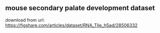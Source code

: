 ## mouse secondary palate development dataset
 download from url: https://figshare.com/articles/dataset/RNA_Tile_h5ad/28506332